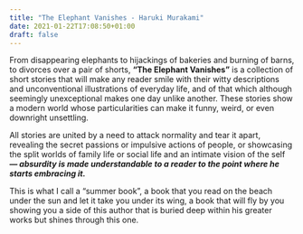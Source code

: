 ```yaml
---
title: "The Elephant Vanishes - Haruki Murakami"
date: 2021-01-22T17:08:50+01:00
draft: false
---
```



From disappearing elephants to hijackings of bakeries and burning of barns, to divorces over a pair of shorts, **“The Elephant Vanishes”** is a collection of short stories that will make any reader smile with their witty descriptions and unconventional illustrations of everyday life, and of that which although seemingly unexceptional makes one day unlike another. These stories show a modern world whose particularities can make it funny, weird, or even downright unsettling. 


All stories are united by a need to attack normality and tear it apart, revealing the secret passions or impulsive actions of people, or showcasing the split worlds of family life or social life and an intimate vision of the self ***— absurdity is made understandable to a reader to the point where he starts embracing it.***


This is what I call a “summer book”, a book that you read on the beach under the sun and let it take you under its wing, a book that will fly by you showing you a side of this author that is buried deep within his greater works but shines through this one.
